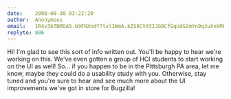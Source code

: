 ```yaml
---
date:    2008-08-30 03:22:20
author:  Anonymous
email:   1R4v3bTBMOA5.b9FNXndY7txlIWmA.kZS8CV43IJG0CfGqUdG2mYn9qJuXxkMbOV0F
replyto: 806
---
```


Hi! I'm glad to see this sort of info written out. You'll be happy to
hear we're working on this. We've even gotten a group of HCI students
to start working on the UI as well! So... if you happen to be in the
Pittsburgh PA area, let me know, maybe they could do a usability study
with you. Otherwise, stay tuned and you're sure to hear and see much
more about the UI improvements we've got in store for Bugzilla!
